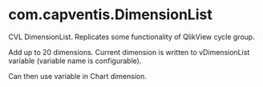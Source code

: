 com.capventis.DimensionList
===========================

CVL DimensionList.  Replicates some functionality of QlikView cycle group.

Add up to 20 dimensions.  Current dimension is written to vDimensionList variable (variable name is configurable).

Can then use variable in Chart dimension.

